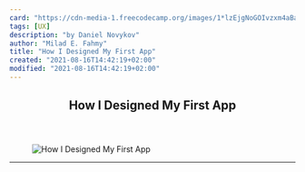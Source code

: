 ```yaml
---
card: "https://cdn-media-1.freecodecamp.org/images/1*lzEjgNoGOIvzxm4aBat4DA.png"
tags: [UX]
description: "by Daniel Novykov"
author: "Milad E. Fahmy"
title: "How I Designed My First App"
created: "2021-08-16T14:42:19+02:00"
modified: "2021-08-16T14:42:19+02:00"
---
```

<div class="site-wrapper">
<main id="site-main" class="site-main outer">
<div class="inner">
<article class="post-full post tag-ux tag-life-lessons tag-app-development tag-design tag-startup-lessons ">
<header class="post-full-header">
<h1 class="post-full-title">How I Designed My First App</h1>
</header>
<figure class="post-full-image">
<picture>
<source media="(max-width: 700px)" sizes="1px" srcset="data:image/gif;base64,R0lGODlhAQABAIAAAAAAAP///yH5BAEAAAAALAAAAAABAAEAAAIBRAA7 1w">
<source media="(min-width: 701px)" sizes="(max-width: 800px) 400px,
(max-width: 1170px) 700px,
1400px" srcset="https://cdn-media-1.freecodecamp.org/images/1*lzEjgNoGOIvzxm4aBat4DA.png 300w,
https://cdn-media-1.freecodecamp.org/images/1*lzEjgNoGOIvzxm4aBat4DA.png 600w,
https://cdn-media-1.freecodecamp.org/images/1*lzEjgNoGOIvzxm4aBat4DA.png 1000w,
https://cdn-media-1.freecodecamp.org/images/1*lzEjgNoGOIvzxm4aBat4DA.png 2000w">
<img onerror="this.style.display='none'" src="https://cdn-media-1.freecodecamp.org/images/1*lzEjgNoGOIvzxm4aBat4DA.png" alt="How I Designed My First App">
</picture>
</figure>
<section class="post-full-content">
<div class="post-content medium-migrated-article">
</div>
<hr>
</section>
</article>
</div>
</main>
</div>
<!-- Google Tag Manager (noscript) -->
<!-- End Google Tag Manager (noscript) -->
